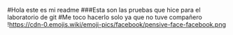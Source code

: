 #Hola este es mi readme
###Esta son las pruebas que hice para el laboratorio de git
#Me toco hacerlo solo ya que no tuve compañero 
!https://cdn-0.emojis.wiki/emoji-pics/facebook/pensive-face-facebook.png
